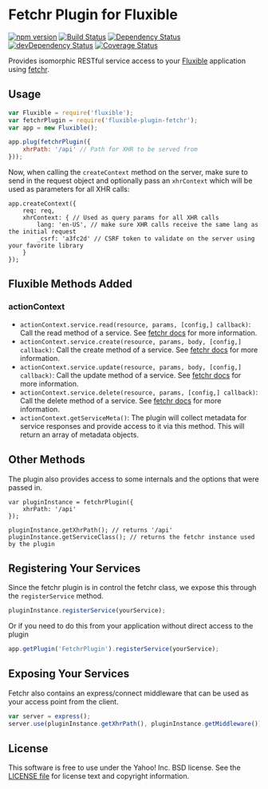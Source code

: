 # Fetchr Plugin for Fluxible

[![npm version](https://badge.fury.io/js/fluxible-plugin-fetchr.svg)](http://badge.fury.io/js/fluxible-plugin-fetchr)
[![Build Status](https://travis-ci.org/yahoo/fluxible-plugin-fetchr.svg?branch=master)](https://travis-ci.org/yahoo/fluxible-plugin-fetchr)
[![Dependency Status](https://david-dm.org/yahoo/fluxible-plugin-fetchr.svg)](https://david-dm.org/yahoo/fluxible-plugin-fetchr)
[![devDependency Status](https://david-dm.org/yahoo/fluxible-plugin-fetchr/dev-status.svg)](https://david-dm.org/yahoo/fluxible-plugin-fetchr#info=devDependencies)
[![Coverage Status](https://coveralls.io/repos/yahoo/fluxible-plugin-fetchr/badge.png?branch=master)](https://coveralls.io/r/yahoo/fluxible-plugin-fetchr?branch=master)

Provides isomorphic RESTful service access to your [Fluxible](https://github.com/yahoo/fluxible) application using [fetchr](https://github.com/yahoo/fetchr).

## Usage

```js
var Fluxible = require('fluxible');
var fetchrPlugin = require('fluxible-plugin-fetchr');
var app = new Fluxible();

app.plug(fetchrPlugin({
    xhrPath: '/api' // Path for XHR to be served from
}));
```

Now, when calling the `createContext` method on the server, make sure to send in the request object and optionally pass an `xhrContext` which will be used as parameters for all XHR calls:

```
app.createContext({
    req: req,
    xhrContext: { // Used as query params for all XHR calls
        lang: 'en-US', // make sure XHR calls receive the same lang as the initial request
        _csrf: 'a3fc2d' // CSRF token to validate on the server using your favorite library
    }
});
```

## Fluxible Methods Added

### actionContext

 * `actionContext.service.read(resource, params, [config,] callback)`: Call the read method of a service. See [fetchr docs](https://github.com/yahoo/fetchr) for more information.
 * `actionContext.service.create(resource, params, body, [config,] callback)`: Call the create method of a service. See [fetchr docs](https://github.com/yahoo/fetchr) for more information.
 * `actionContext.service.update(resource, params, body, [config,] callback)`: Call the update method of a service. See [fetchr docs](https://github.com/yahoo/fetchr) for more information.
 * `actionContext.service.delete(resource, params, [config,] callback)`: Call the delete method of a service. See [fetchr docs](https://github.com/yahoo/fetchr) for more information.
 * `actionContext.getServiceMeta()`: The plugin will collect metadata for service responses and provide access to it via this method. This will return an array of metadata objects.

## Other Methods

The plugin also provides access to some internals and the options that were passed in.

```
var pluginInstance = fetchrPlugin({
    xhrPath: '/api'
});

pluginInstance.getXhrPath(); // returns '/api'
pluginInstance.getServiceClass(); // returns the fetchr instance used by the plugin
```

## Registering Your Services

Since the fetchr plugin is in control the fetchr class, we expose this through the `registerService` method.

```js
pluginInstance.registerService(yourService);
```

Or if you need to do this from your application without direct access to the plugin

```js
app.getPlugin('FetchrPlugin').registerService(yourService);
```

## Exposing Your Services

Fetchr also contains an express/connect middleware that can be used as your access point from the client.

```js
var server = express();
server.use(pluginInstance.getXhrPath(), pluginInstance.getMiddleware());
```

## License

This software is free to use under the Yahoo! Inc. BSD license.
See the [LICENSE file][] for license text and copyright information.

[LICENSE file]: https://github.com/yahoo/fluxible-plugin-fetchr/blob/master/LICENSE.md
